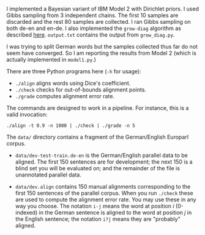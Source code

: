 I implemented a Bayesian variant of IBM Model 2 with Dirichlet priors. I used Gibbs sampling from 3 independent chains.
The first 10 samples are discarded and the rest 80 samples are collected. I ran Gibbs sampling on both de-en and en-de.
I also implemented the `grow-diag` algorithm as described [here](http://www.statmt.org/moses/?n=FactoredTraining.AlignWords).
`output.txt` contains the output from `grow_diag.py`.

I was trying to split German words but the samples collected thus far do not seem have converged. So I am reporting the results
from Model 2 (which is actually implemented in `model1.py`.)


There are three Python programs here (`-h` for usage):

 - `./align` aligns words using Dice's coefficient.
 - `./check` checks for out-of-bounds alignment points.
 - `./grade` computes alignment error rate.

The commands are designed to work in a pipeline. For instance, this is a valid invocation:

    ./align -t 0.9 -n 1000 | ./check | ./grade -n 5


The `data/` directory contains a fragment of the German/English Europarl corpus.

 - `data/dev-test-train.de-en` is the German/English parallel data to be aligned. The first 150 sentences are for development; the next 150 is a blind set you will be evaluated on; and the remainder of the file is unannotated parallel data.

 - `data/dev.align` contains 150 manual alignments corresponding to the first 150 sentences of the parallel corpus. When you run `./check` these are used to compute the alignment error rate. You may use these in any way you choose. The notation `i-j` means the word at position *i* (0-indexed) in the German sentence is aligned to the word at position *j* in the English sentence; the notation `i?j` means they are "probably" aligned.

